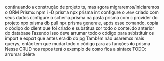 continuando a construção de projeto ts, mas agora migraremos/iniciaremos o ORM Prisma:
npm i -D prisma
npx prisma init
configure o .env criado com seus dados
configure o schema.prisma na pasta prisma com o provider do projeto
npx prisma db pull
npx prisma generate, após esse comando, copia o código do client que foi criado e substitua por todo o conteúdo anterior do database
Fazendo isso deve arrumar todo o código para subistituir os import e export que antes era db do pg
Também não usaremos mais querys, então tem que mudar todo o código para as funções do prisma
Nesse CRUD nos repos terá o exemplo de como fica a sintaxe
TODO: arrumar delete